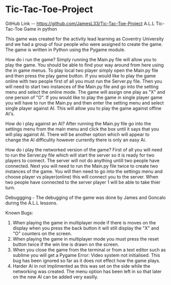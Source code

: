 # Tic-Tac-Toe-Project
GitHub Link -- https://github.com/JamesL33/Tic-Tac-Toe-Project
A.L.L Tic-Tac-Toe Game in python

This game was created for the activity lead learning as Coventry University and we had a group of four people who were assigned to create
the game. The game is written in Python using the Pygame module.

How do i run the game?
Simply running the Main.py file will allow you to play the game. You should be able to find your way around from here using the in game menus. To play local two player simply open the Main.py file and then press the play game button. If you would like to play the game online with two people first of all you must run the Server.py file. Then you will need to start two instances of the Main.py file and go into the setting menu and select the online mode. The game will assign one play as "X" and one person of "O".
If you would like to play the game in single player game you will have to run the Main.py and then enter the setting menu and select single player against AI. This will allow you to play the game against offine AI's. 

How do i play against an AI?
After running the Main.py file go into the settings menu from the main menu and click the box until it says that you will play against AI.
There will be another option which will appear to change the AI difficulity however currently there is only an easy Ai.

How do i play the networked version of the game?
First of all you will need to run the Server.py file which will start the server so it is ready for two players to connect. The server 
will not do anything untill two people have connected. 
Next you will need to run the Main.py file twice to create two instances of the game.
You will then need to go into the settings menu and choose player vs player(online) this will connect you to the server.
When two people have connected to the server player 1 will be able to take thier turn. 

Debuggging - The debugging of the game was done by James and Goncalo during the A.L.L lessons. 

Known Bugs:
1. When playing the game in multiplayer mode if there is moves on the display when you press the back button it will still display the "X" and "O" counters on the screen.
2. When playing the game in multiplayer mode you must press the reset button twice if the win line is drawn on the screen.
3. When you close the game from the terminal or from a text editor such as sublime you will get a Pygame Error: Video system not initialised. This bug has been ignored so far as it does not
effect how the game plays.
4. Harder Ai in not implimented as this was set on the side while the networking was created. The menu option has been left in so that later on the new AI can be added very easilly.